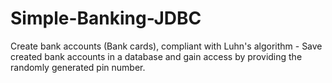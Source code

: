 # Simple-Banking-JDBC

Create bank accounts (Bank cards), compliant with Luhn's algorithm - Save created bank accounts in a database and
gain access by providing the randomly generated pin number.
